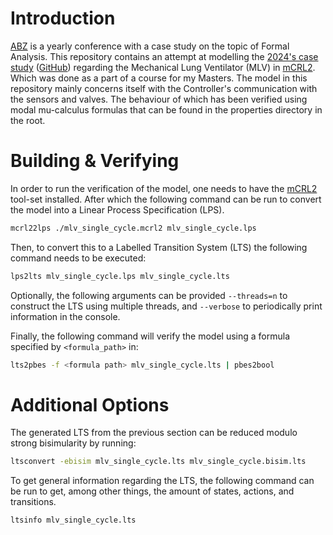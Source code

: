 # Introduction
[ABZ](https://abz-conf.org) is a yearly conference with a case study on the topic of Formal Analysis. This repository contains an attempt at modelling the [2024's case study](https://abz-conf.org/site/2024/casestudy/) ([GitHub](https://github.com/foselab/abz2024_casestudy_MLV)) regarding the Mechanical Lung Ventilator (MLV) in [mCRL2](https://mcrl2.org). Which was done as a part of a course for my Masters. The model in this repository mainly concerns itself with the Controller's communication with the sensors and valves. The behaviour of which has been verified using modal mu-calculus formulas that can be found in the properties directory in the root.

# Building & Verifying
In order to run the verification of the model, one needs to have the [mCRL2](https://mcrl2.org) tool-set installed. After which the following command can be run to convert the model into a Linear Process Specification (LPS).
```sh
mcrl22lps ./mlv_single_cycle.mcrl2 mlv_single_cycle.lps
```
Then, to convert this to a Labelled Transition System (LTS) the following command needs to be executed:
```sh
lps2lts mlv_single_cycle.lps mlv_single_cycle.lts
```
Optionally, the following arguments can be provided `--threads=n` to construct the LTS using multiple threads, and `--verbose` to periodically print information in the console.

Finally, the following command will verify the model using a formula specified by `<formula_path>` in:
```sh
lts2pbes -f <formula path> mlv_single_cycle.lts | pbes2bool
```

# Additional Options
The generated LTS from the previous section can be reduced modulo strong bisimularity by running:
```sh
ltsconvert -ebisim mlv_single_cycle.lts mlv_single_cycle.bisim.lts
```
To get general information regarding the LTS, the following command can be run to get, among other things, the amount of states, actions, and transitions. 
```sh
ltsinfo mlv_single_cycle.lts
```
